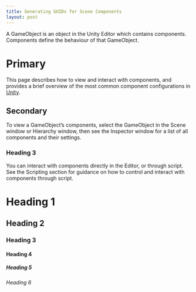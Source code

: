 ```yaml
---
title: Generating GUIDs for Scene Components
layout: post
---
```


A GameObject
 is an object in the Unity Editor which contains components. Components define the behaviour of that GameObject.

# Primary

This page describes how to view and interact with components, and provides a brief overview of the most common component configurations in [Unity](#).

## Secondary

To view a GameObject’s components, select the GameObject in the Scene
 window or Hierarchy window, then see the Inspector
 window for a list of all components and their settings.

### Heading 3

You can interact with components directly in the Editor, or through script. See the Scripting section for guidance on how to control and interact with components through script.

# Heading 1

## Heading 2

### Heading 3

#### Heading 4

##### Heading 5

###### Heading 6
